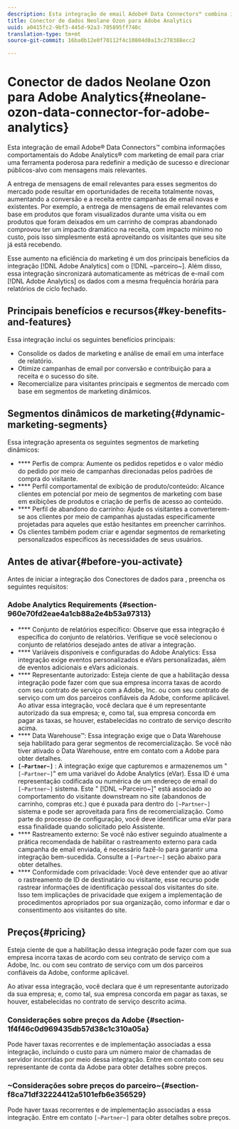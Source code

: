 ```yaml
---
description: Esta integração de email Adobe® Data Connectors™ combina informações comportamentais do Adobe Analytics® com marketing de email para criar uma ferramenta poderosa para redefinir a medição de sucesso e direcionar públicos-alvo com mensagens mais relevantes.
title: Conector de dados Neolane Ozon para Adobe Analytics
uuid: a0415fc2-9bf3-445d-92a3-705895ff740c
translation-type: tm+mt
source-git-commit: 16ba0b12e0f70112f4c10804d0a13c278388ecc2

---
```



# Conector de dados Neolane Ozon para Adobe Analytics{#neolane-ozon-data-connector-for-adobe-analytics}

Esta integração de email Adobe® Data Connectors™ combina informações comportamentais do Adobe Analytics® com marketing de email para criar uma ferramenta poderosa para redefinir a medição de sucesso e direcionar públicos-alvo com mensagens mais relevantes.

A entrega de mensagens de email relevantes para esses segmentos do mercado pode resultar em oportunidades de receita totalmente novas, aumentando a conversão e a receita entre campanhas de email novas e existentes. Por exemplo, a entrega de mensagens de email relevantes com base em produtos que foram visualizados durante uma visita ou em produtos que foram deixados em um carrinho de compras abandonado comprovou ter um impacto dramático na receita, com impacto mínimo no custo, pois isso simplesmente está aproveitando os visitantes que seu site já está recebendo.

Esse aumento na eficiência do marketing é um dos principais benefícios da integração [!DNL Adobe Analytics] com o [!DNL ~parceiro~]. Além disso, essa integração sincronizará automaticamente as métricas de e-mail com [!DNL Adobe Analytics] os dados com a mesma frequência horária para relatórios de ciclo fechado.

## Principais benefícios e recursos{#key-benefits-and-features}

Essa integração inclui os seguintes benefícios principais:

* Consolide os dados de marketing e análise de email em uma interface de relatório.
* Otimize campanhas de email por conversão e contribuição para a receita e o sucesso do site.
* Recomercialize para visitantes principais e segmentos de mercado com base em segmentos de marketing dinâmicos.

## Segmentos dinâmicos de marketing{#dynamic-marketing-segments}

Essa integração apresenta os seguintes segmentos de marketing dinâmicos:

* **** Perfis de compra: Aumente os pedidos repetidos e o valor médio do pedido por meio de campanhas direcionadas pelos padrões de compra do visitante.
* **** Perfil comportamental de exibição de produto/conteúdo: Alcance clientes em potencial por meio de segmentos de marketing com base em exibições de produtos e criação de perfis de acesso ao conteúdo.
* **** Perfil de abandono do carrinho: Ajude os visitantes a converterem-se aos clientes por meio de campanhas ajustadas especificamente projetadas para aqueles que estão hesitantes em preencher carrinhos.
* Os clientes também podem criar e agendar segmentos de remarketing personalizados específicos às necessidades de seus usuários.

## Antes de ativar{#before-you-activate}

Antes de iniciar a integração dos Conectores de dados para , preencha os seguintes requisitos:

### Adobe Analytics Requirements {#section-960e70fd2eae4a1cb88a2e4b53a97313}

* **** Conjunto de relatórios específico: Observe que essa integração é específica do conjunto de relatórios. Verifique se você selecionou o conjunto de relatórios desejado antes de ativar a integração.
* **** Variáveis disponíveis e configuradas do Adobe Analytics: Essa integração exige eventos personalizados e eVars personalizadas, além de eventos adicionais e eVars adicionais.
* **** Representante autorizado: Esteja ciente de que a habilitação dessa integração pode fazer com que sua empresa incorra taxas de acordo com seu contrato de serviço com a Adobe, Inc. ou com seu contrato de serviço com um dos parceiros confiáveis da Adobe, conforme aplicável. Ao ativar essa integração, você declara que é um representante autorizado da sua empresa; e, como tal, sua empresa concorda em pagar as taxas, se houver, estabelecidas no contrato de serviço descrito acima.
* **** Data Warehouse™: Essa integração exige que o Data Warehouse seja habilitado para gerar segmentos de recomercialização. Se você não tiver ativado o Data Warehouse, entre em contato com a Adobe para obter detalhes.
* **`[~Partner~]`** : A integração exige que capturemos e armazenemos um "`[~Partner~]`" em uma variável do Adobe Analytics (eVar). Essa ID é uma representação codificada ou numérica de um endereço de email do `[~Partner~]` sistema. Este " [!DNL ~Parceiro~]" está associado ao comportamento do visitante downstream no site (abandonos de carrinho, compras etc.) que é puxada para dentro do `[~Partner~]` sistema e pode ser aproveitada para fins de recomercialização. Como parte do processo de configuração, você deve identificar uma eVar para essa finalidade quando solicitado pelo Assistente.
* **** Rastreamento externo: Se você não estiver seguindo atualmente a prática recomendada de habilitar o rastreamento externo para cada campanha de email enviada, é necessário fazê-lo para garantir uma integração bem-sucedida. Consulte a `[~Partner~]` seção abaixo para obter detalhes.
* **** Conformidade com privacidade: Você deve entender que ao ativar o rastreamento de ID de destinatário ou visitante, esse recurso pode rastrear informações de identificação pessoal dos visitantes do site. Isso tem implicações de privacidade que exigem a implementação de procedimentos apropriados por sua organização, como informar e dar o consentimento aos visitantes do site.

## Preços{#pricing}

 Esteja ciente de que a habilitação dessa integração pode fazer com que sua empresa incorra taxas de acordo com seu contrato de serviço com a Adobe, Inc. ou com seu contrato de serviço com um dos parceiros confiáveis da Adobe, conforme aplicável.

Ao ativar essa integração, você declara que é um representante autorizado da sua empresa; e, como tal, sua empresa concorda em pagar as taxas, se houver, estabelecidas no contrato de serviço descrito acima.

### Considerações sobre preços da Adobe {#section-1f4f46c0d969435db57d38c1c310a05a}

Pode haver taxas recorrentes e de implementação associadas a essa integração, incluindo o custo para um número maior de chamadas de servidor incorridas por meio dessa integração. Entre em contato com seu representante de conta da Adobe para obter detalhes sobre preços.

### ~Considerações sobre preços do parceiro~{#section-f8ca71df32224412a5101efb6e356529}

Pode haver taxas recorrentes e de implementação associadas a essa integração. Entre em contato `[~Partner~]` para obter detalhes sobre preços.
